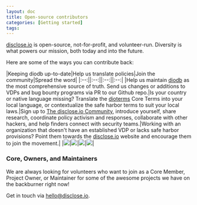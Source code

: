 ```yaml
---
layout: doc
title: Open-source contributors
categories: [Getting started]
tags: 
---
```

[disclose.io](https://disclose.io) is open-source, not-for-profit, and volunteer-run. Diversity is what powers our mission, both today and into the future. 

Here are some of the ways you can contribute back:

|Keeping diodb up-to-date|Help us translate policies|Join the community|Spread the word|
|:--:||:--:||:--:||:--:|
|Help us maintain [diodb](https://github.com/disclose/diodb/blob/master/program-list/program-list.json) as the most comprehensive source of truth. Send us changes or additions to VDPs and bug bounty programs via PR to our Github repo.|Is your country or native language missing? Translate the [dioterms](https://github.com/disclose/dioterms) Core Terms into your local language, or contextualize the safe harbor terms to suit your local laws.|Sign up to [The disclose.io Community](https://community.disclose.io), introduce yourself, share research, coordinate policy activism and responses, collaborate with other hackers, and help finders connect with security teams.|Working with an organization that doesn't have an established VDP or lacks safe harbor provisions? Point them towards the [disclose.io](https://disclose.io) website and encourage them to join the movement.|
|![](https://lh4.googleusercontent.com/Ujnfus1tVO-7JY9wxAYwxEnvnmZZRs7HldE2hdW-nqQkTEMDeapja7HsN4FFTHx7rt8mH1uOFq1P2Yhxizc-vklYs65OgVpjFY0SdzWUvrxX3FPX0zx_2rPVzTkFOWoRO_V8jy5o)|![](https://lh6.googleusercontent.com/aw1tLj4x588GeXX6pw7rpXBXwLPx06vhgk59UNMR0Uwx06wGU5PrvvnDt7toskGmBpLLoemdBiumJFONEVbURGdEBB1RozhJAO-XPeD7tKDrXoIuCCln_XCiPDqq2ydGw_Gf2yJO)|![](https://lh6.googleusercontent.com/ke_YSNAw0c7JQ7sdBJcCst2L8Jnfyi0Hi3RHeixlbCrQQxncoh1EXpKmRlbRPuLoFtIVebYHdkdF8Bhis3jYiSvdSN7kgRxrn5OOc1D-84Bll6Z5SIZZTGsgTaJThs1UDXA-y_Ve)|![](https://lh3.googleusercontent.com/pbmEaENhrPh78YdbvdLUuhi3X-kG9RsvWwwN9j1kNkG25qDP7JUWsF2GJ7QoIsZlf6vUGsPes7Jkw8khiwdJcPw2vhq5EeTWl3Z5CE_jHy44B3UsgvIPO9FK2H7VI99pIALCdOEJ)|


### Core, Owners, and Maintainers

We are always looking for volunteers who want to join as a Core Member, Project Owner, or Maintainer for some of the awesome projects we have on the backburner right now!

Get in touch via [hello@disclose.io](mailto:hello@disclose.io).